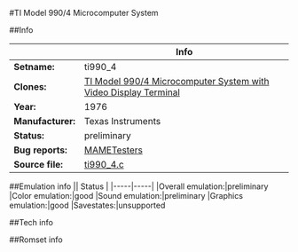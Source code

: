 #TI Model 990/4 Microcomputer System

##Info

||Info|
|-----|-----|
|**Setname:**|ti990_4
|**Clones:**|[TI Model 990/4 Microcomputer System with Video Display Terminal](ti990_4v.md)
|**Year:**|1976
|**Manufacturer:**|Texas Instruments
|**Status:**|preliminary
|**Bug reports:**|[MAMETesters](http://mametesters.org/view_all_set.php?type=1&temporary=y&search=ti990_4.c)
|**Source file:**|[ti990_4.c](https://github.com/mamedev/mame/blob/master/src/mess/drivers/ti990_4.c)

##Emulation info
|| Status |
|-----|-----|
|Overall emulation:|preliminary
|Color emulation:|good
|Sound emulation:|preliminary
|Graphics emulation:|good
|Savestates:|unsupported

##Tech info

##Romset info

<!--- START OF EDITED COMMENT DO NOT TOUCH TEXT ABOVE-->
